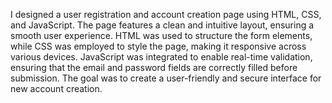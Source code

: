 I designed a user registration and account creation page using HTML, CSS, and JavaScript. The page features a clean and intuitive layout, ensuring a smooth user experience. HTML was used to structure the form elements, while CSS was employed to style the page, making it responsive across various devices. JavaScript was integrated to enable real-time validation, ensuring that the email and password fields are correctly filled before submission. The goal was to create a user-friendly and secure interface for new account creation.
